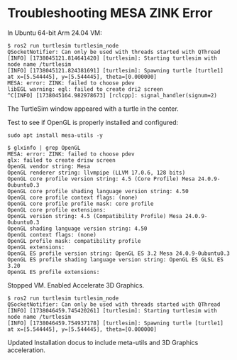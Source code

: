 # Troubleshooting MESA ZINK Error

In Ubuntu 64-bit Arm 24.04 VM:

    $ ros2 run turtlesim turtlesim_node
    QSocketNotifier: Can only be used with threads started with QThread
    [INFO] [1738045121.814641420] [turtlesim]: Starting turtlesim with node name /turtlesim
    [INFO] [1738045121.824381691] [turtlesim]: Spawning turtle [turtle1] at x=[5.544445], y=[5.544445], theta=[0.000000]
    MESA: error: ZINK: failed to choose pdev
    libEGL warning: egl: failed to create dri2 screen
    ^C[INFO] [1738045164.982978673] [rclcpp]: signal_handler(signum=2)

The TurtleSim window appeared with a turtle in the center.

Test to see if OpenGL is properly installed and configured:

    sudo apt install mesa-utils -y

    $ glxinfo | grep OpenGL
    MESA: error: ZINK: failed to choose pdev
    glx: failed to create drisw screen
    OpenGL vendor string: Mesa
    OpenGL renderer string: llvmpipe (LLVM 17.0.6, 128 bits)
    OpenGL core profile version string: 4.5 (Core Profile) Mesa 24.0.9-0ubuntu0.3
    OpenGL core profile shading language version string: 4.50
    OpenGL core profile context flags: (none)
    OpenGL core profile profile mask: core profile
    OpenGL core profile extensions:
    OpenGL version string: 4.5 (Compatibility Profile) Mesa 24.0.9-0ubuntu0.3
    OpenGL shading language version string: 4.50
    OpenGL context flags: (none)
    OpenGL profile mask: compatibility profile
    OpenGL extensions:
    OpenGL ES profile version string: OpenGL ES 3.2 Mesa 24.0.9-0ubuntu0.3
    OpenGL ES profile shading language version string: OpenGL ES GLSL ES 3.20
    OpenGL ES profile extensions:

Stopped VM. Enabled Accelerate 3D Graphics.

    $ ros2 run turtlesim turtlesim_node
    QSocketNotifier: Can only be used with threads started with QThread
    [INFO] [1738046459.745420261] [turtlesim]: Starting turtlesim with node name /turtlesim
    [INFO] [1738046459.754937178] [turtlesim]: Spawning turtle [turtle1] at x=[5.544445], y=[5.544445], theta=[0.000000]

Updated Installation docus to include meta-utils and 3D Graphics acceleration.
